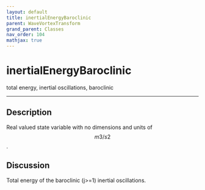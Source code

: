 ```yaml
---
layout: default
title: inertialEnergyBaroclinic
parent: WaveVortexTransform
grand_parent: Classes
nav_order: 104
mathjax: true
---
```


#  inertialEnergyBaroclinic

total energy, inertial oscillations, baroclinic


---

## Description
Real valued state variable with no dimensions and units of $$m3/s2$$.

## Discussion

Total energy of the baroclinic (j>=1) inertial oscillations.

